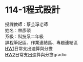 # 114-1程式設計
授課教師：蔡芸琤老師  
姓名：林彥碩  
系級：科技系二年級  
課程筆記區、作業連結區、專題連結區  
[HW1](https://github.com/LinYenShou/114-1/blob/main/HW1.ipynb)日常支出速算與分擔  
[HW2]()日常支出速算與分擔gradio

